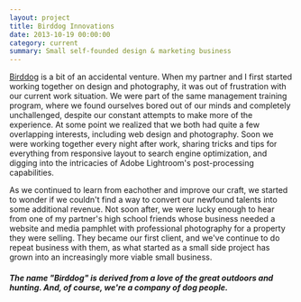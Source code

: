 ```yaml
---
layout: project
title: Birddog Innovations
date: 2013-10-19 00:00:00
category: current
summary: Small self-founded design & marketing business
---
```


[Birddog](http://www.birddoginnovations.com) is a bit of an accidental venture. When my partner and I first started working together on design and photography, it was out of frustration with our current work situation. We were part of the same management training program, where we found ourselves bored out of our minds and completely unchallenged, despite our constant attempts to make more of the experience. At some point we realized that we both had quite a few overlapping interests, including web design and photography. Soon we were working together every night after work, sharing tricks and tips for everything from responsive layout to search engine optimization, and digging into the intricacies of Adobe Lightroom's post-processing capabilities.

As we continued to learn from eachother and improve our craft, we started to wonder if we couldn't find a way to convert our newfound talents into some additional revenue. Not soon after, we were lucky enough to hear from one of my partner's high school friends whose business needed a website and media pamphlet with professional photography for a property they were selling. They became our first client, and we've continue to do repeat business with them, as what started as a small side project has grown into an increasingly more viable small business.

<div class="ruler">
</div>

<a href="/assets/birddog/01.png">
    <div class="picwrapper" style="background-image:url('/assets/birddog/01.png');">
    </div>
</a>

##### The name "Birddog" is derived from a love of the great outdoors and hunting. And, of course, we're a company of dog people.